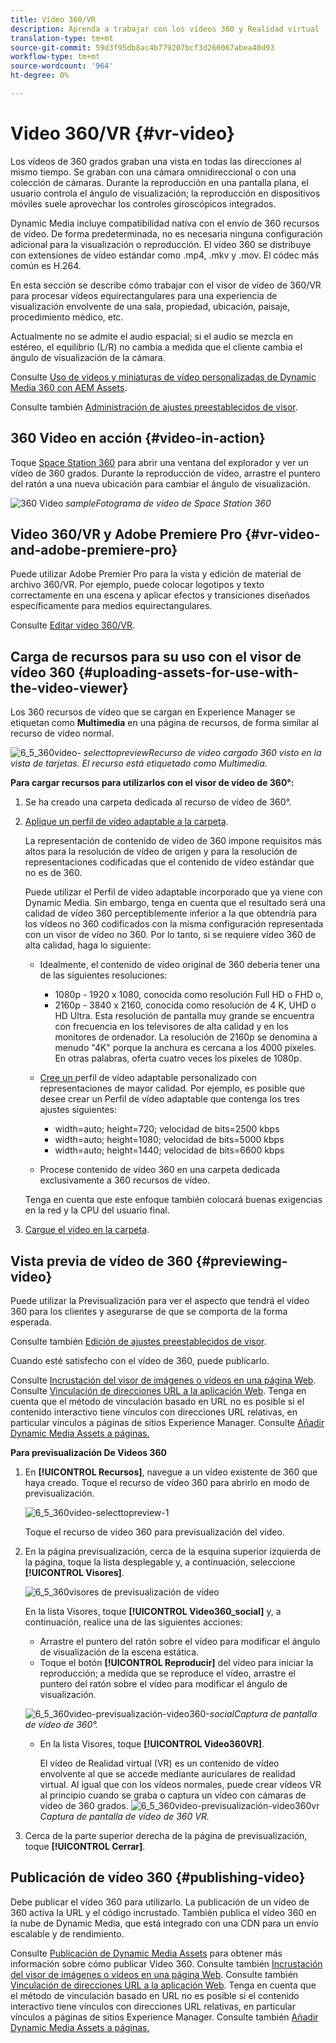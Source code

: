 ```yaml
---
title: Vídeo 360/VR
description: Aprenda a trabajar con los vídeos 360 y Realidad virtual (VR) en Dynamic Media.
translation-type: tm+mt
source-git-commit: 59d3f95db8ac4b779207bcf3d260067abea40d93
workflow-type: tm+mt
source-wordcount: '964'
ht-degree: 0%

---
```



# Video 360/VR {#vr-video}

Los vídeos de 360 grados graban una vista en todas las direcciones al mismo tiempo. Se graban con una cámara omnidireccional o con una colección de cámaras. Durante la reproducción en una pantalla plana, el usuario controla el ángulo de visualización; la reproducción en dispositivos móviles suele aprovechar los controles giroscópicos integrados.

Dynamic Media incluye compatibilidad nativa con el envío de 360 recursos de vídeo. De forma predeterminada, no es necesaria ninguna configuración adicional para la visualización o reproducción. El vídeo 360 se distribuye con extensiones de vídeo estándar como .mp4, .mkv y .mov. El códec más común es H.264.

En esta sección se describe cómo trabajar con el visor de vídeo de 360/VR para procesar vídeos equirectangulares para una experiencia de visualización envolvente de una sala, propiedad, ubicación, paisaje, procedimiento médico, etc.

Actualmente no se admite el audio espacial; si el audio se mezcla en estéreo, el equilibrio (L/R) no cambia a medida que el cliente cambia el ángulo de visualización de la cámara.

Consulte [Uso de vídeos y miniaturas de vídeo personalizadas de Dynamic Media 360 con AEM Assets](https://docs.adobe.com/content/help/en/experience-manager-learn/assets/dynamic-media/dynamic-media-360-video-custom-thumbnail-feature-video-use.html).

Consulte también [Administración de ajustes preestablecidos de visor](/help/assets/dynamic-media/managing-viewer-presets.md).

## 360 Video en acción {#video-in-action}

Toque [Space Station 360](http://mobiletest.scene7.com/s7viewers/html5/Video360Viewer.html?asset=Viewers/space_station_360-AVS) para abrir una ventana del explorador y ver un vídeo de 360 grados. Durante la reproducción de vídeo, arrastre el puntero del ratón a una nueva ubicación para cambiar el ángulo de visualización.

![360 Video ](assets/6_5_360videoiss_simplified.png)
*sampleFotograma de vídeo de Space Station 360*

## Video 360/VR y Adobe Premiere Pro {#vr-video-and-adobe-premiere-pro}

Puede utilizar Adobe Premier Pro para la vista y edición de material de archivo 360/VR. Por ejemplo, puede colocar logotipos y texto correctamente en una escena y aplicar efectos y transiciones diseñados específicamente para medios equirectangulares.

Consulte [Editar video 360/VR](https://helpx.adobe.com/premiere-pro/how-to/edit-360-vr-video.html).

## Carga de recursos para su uso con el visor de vídeo 360 {#uploading-assets-for-use-with-the-video-viewer}

Los 360 recursos de vídeo que se cargan en Experience Manager se etiquetan como **Multimedia** en una página de recursos, de forma similar al recurso de vídeo normal.

![6_5_360video-](assets/6_5_360video-selecttopreview.png)
*selecttopreviewRecurso de vídeo cargado 360 visto en la vista de tarjetas. El recurso está etiquetado como Multimedia.*

**Para cargar recursos para utilizarlos con el visor de vídeo de 360°:**

1. Se ha creado una carpeta dedicada al recurso de vídeo de 360°.
1. [Aplique un perfil de vídeo adaptable a la carpeta](/help/assets/dynamic-media/video-profiles.md#applying-a-video-profile-to-folders).

   La representación de contenido de vídeo de 360 impone requisitos más altos para la resolución de vídeo de origen y para la resolución de representaciones codificadas que el contenido de vídeo estándar que no es de 360.

   Puede utilizar el Perfil de vídeo adaptable incorporado que ya viene con Dynamic Media. Sin embargo, tenga en cuenta que el resultado será una calidad de vídeo 360 perceptiblemente inferior a la que obtendría para los vídeos no 360 codificados con la misma configuración representada con un visor de vídeo no 360. Por lo tanto, si se requiere vídeo 360 de alta calidad, haga lo siguiente:

   * Idealmente, el contenido de vídeo original de 360 debería tener una de las siguientes resoluciones:

      * 1080p - 1920 x 1080, conocida como resolución Full HD o FHD o,
      * 2160p - 3840 x 2160, conocida como resolución de 4 K, UHD o HD Ultra. Esta resolución de pantalla muy grande se encuentra con frecuencia en los televisores de alta calidad y en los monitores de ordenador. La resolución de 2160p se denomina a menudo &quot;4K&quot; porque la anchura es cercana a los 4000 píxeles. En otras palabras, oferta cuatro veces los píxeles de 1080p.
   * [Cree un ](/help/assets/dynamic-media/video-profiles.md#creating-a-video-encoding-profile-for-adaptive-streaming) perfil de vídeo adaptable personalizado con representaciones de mayor calidad. Por ejemplo, es posible que desee crear un Perfil de vídeo adaptable que contenga los tres ajustes siguientes:

      * width=auto; height=720; velocidad de bits=2500 kbps
      * width=auto; height=1080; velocidad de bits=5000 kbps
      * width=auto; height=1440; velocidad de bits=6600 kbps
   * Procese contenido de vídeo 360 en una carpeta dedicada exclusivamente a 360 recursos de vídeo.

   Tenga en cuenta que este enfoque también colocará buenas exigencias en la red y la CPU del usuario final.

1. [Cargue el vídeo en la carpeta](/help/assets/manage-video-assets.md#upload-and-preview-video-assets).

<!--

## Overriding the default aspect ratio of 360 videos  {#overriding-the-default-aspect-ratio-of-videos}

For an uploaded asset to qualify as a 360 video that you intend to use with the 360 Video viewer, the asset must have an aspect ratio of 2.

By default, AEM detects video as "360" if its aspect ratio (width/height) is 2.0. If you are an Administrator, you can override the default aspect ratio setting of 2 by setting the optional `s7video360AR` property in CRXDE Lite at the following:

* `/conf/global/settings/cloudconfigs/dmscene7/jcr:content`

  * **Property type**: Double
  * **Value**: floating-point aspect ratio, default 2.0.

After you set this property, it takes effect immediately on both existing videos and newly uploaded videos.

The aspect ratio applies to 360 video assets for the asset details page and the [Video 360 Media WCM component](/help/assets/dynamic-media/adding-dynamic-media-assets-to-pages.md#dynamic-media-components).

Start by uploading 360 Videos.

-->

## Vista previa de vídeo de 360 {#previewing-video}

Puede utilizar la Previsualización para ver el aspecto que tendrá el vídeo 360 para los clientes y asegurarse de que se comporta de la forma esperada.

Consulte también [Edición de ajustes preestablecidos de visor](/help/assets/dynamic-media/managing-viewer-presets.md#editing-viewer-presets).

Cuando esté satisfecho con el vídeo de 360, puede publicarlo.

Consulte [Incrustación del visor de imágenes o vídeos en una página Web](/help/assets/dynamic-media/embed-code.md).
Consulte [Vinculación de direcciones URL a la aplicación Web](/help/assets/dynamic-media/linking-urls-to-yourwebapplication.md). Tenga en cuenta que el método de vinculación basado en URL no es posible si el contenido interactivo tiene vínculos con direcciones URL relativas, en particular vínculos a páginas de sitios Experience Manager.
Consulte [Añadir Dynamic Media Assets a páginas.](/help/assets/dynamic-media/adding-dynamic-media-assets-to-pages.md)

**Para previsualización De Videos 360**

1. En **[!UICONTROL Recursos]**, navegue a un vídeo existente de 360 que haya creado. Toque el recurso de vídeo 360 para abrirlo en modo de previsualización.

   ![6_5_360video-selecttopreview-1](assets/6_5_360video-selecttopreview-1.png)

   Toque el recurso de vídeo 360 para previsualización del vídeo.

1. En la página previsualización, cerca de la esquina superior izquierda de la página, toque la lista desplegable y, a continuación, seleccione **[!UICONTROL Visores]**.

   ![6_5_360visores de previsualización de vídeo](assets/6_5_360video-preview-viewers.png)

   En la lista Visores, toque **[!UICONTROL Video360_social]** y, a continuación, realice una de las siguientes acciones:

   * Arrastre el puntero del ratón sobre el vídeo para modificar el ángulo de visualización de la escena estática.
   * Toque el botón **[!UICONTROL Reproducir]** del vídeo para iniciar la reproducción; a medida que se reproduce el vídeo, arrastre el puntero del ratón sobre el vídeo para modificar el ángulo de visualización.

   ![6_5_360video-previsualización-video360-](assets/6_5_360video-preview-video360-social.png)*socialCaptura de pantalla de vídeo de 360°.*

   * En la lista Visores, toque **[!UICONTROL Video360VR]**.

      El vídeo de Realidad virtual (VR) es un contenido de vídeo envolvente al que se accede mediante auriculares de realidad virtual. Al igual que con los vídeos normales, puede crear vídeos VR al principio cuando se graba o captura un vídeo con cámaras de vídeo de 360 grados.
   ![6_5_360video-previsualización-video360vr](assets/6_5_360video-preview-video360vr.png)
   *Captura de pantalla de vídeo de 360 VR.*

1. Cerca de la parte superior derecha de la página de previsualización, toque **[!UICONTROL Cerrar]**.

## Publicación de vídeo 360 {#publishing-video}

Debe publicar el vídeo 360 para utilizarlo. La publicación de un vídeo de 360 activa la URL y el código incrustado. También publica el vídeo 360 en la nube de Dynamic Media, que está integrado con una CDN para un envío escalable y de rendimiento.

Consulte [Publicación de Dynamic Media Assets](/help/assets/dynamic-media/publishing-dynamicmedia-assets.md) para obtener más información sobre cómo publicar Video 360.
Consulte también [Incrustación del visor de imágenes o vídeos en una página Web](/help/assets/dynamic-media/embed-code.md).
Consulte también [Vinculación de direcciones URL a la aplicación Web](/help/assets/dynamic-media/linking-urls-to-yourwebapplication.md). Tenga en cuenta que el método de vinculación basado en URL no es posible si el contenido interactivo tiene vínculos con direcciones URL relativas, en particular vínculos a páginas de sitios Experience Manager.
Consulte también [Añadir Dynamic Media Assets a páginas.](/help/assets/dynamic-media/adding-dynamic-media-assets-to-pages.md)
